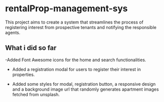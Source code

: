 # rentalProp-management-sys
This project aims to create a system that streamlines the process of registering interest from prospective tenants and notifying the responsible agents.


## What i did so far

-Added Font Awesome icons for the home and search functionalities.

- Added a registration modal for users to register their interest in properties.

- Added some styles for modal, registration button, a responsive design and a background image url that randomly generates apartment images fetched from unsplash.





